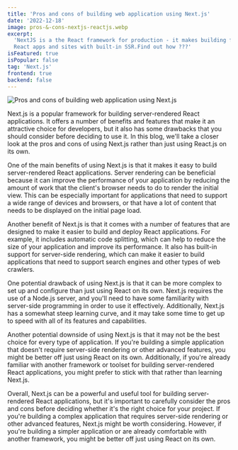 ```yaml
---
title: 'Pros and cons of building web application using Next.js'
date: '2022-12-18'
image: pros-&-cons-nextjs-reactjs.webp
excerpt:
  'NextJS is a the React framework for production - it makes building fullstack
  React apps and sites with built-in SSR.Find out how ???'
isFeatured: true
isPopular: false
tag: 'Next.js'
frontend: true
backend: false
---
```


![Pros and cons of building web application using Next.js](pros-&-cons-nextjs-reactjs.webp)

Next.js is a popular framework for building server-rendered React applications.
It offers a number of benefits and features that make it an attractive choice
for developers, but it also has some drawbacks that you should consider before
deciding to use it. In this blog, we'll take a closer look at the pros and cons
of using Next.js rather than just using React.js on its own.

One of the main benefits of using Next.js is that it makes it easy to build
server-rendered React applications. Server rendering can be beneficial because
it can improve the performance of your application by reducing the amount of
work that the client's browser needs to do to render the initial view. This can
be especially important for applications that need to support a wide range of
devices and browsers, or that have a lot of content that needs to be displayed
on the initial page load.

Another benefit of Next.js is that it comes with a number of features that are
designed to make it easier to build and deploy React applications. For example,
it includes automatic code splitting, which can help to reduce the size of your
application and improve its performance. It also has built-in support for
server-side rendering, which can make it easier to build applications that need
to support search engines and other types of web crawlers.

One potential drawback of using Next.js is that it can be more complex to set up
and configure than just using React on its own. Next.js requires the use of a
Node.js server, and you'll need to have some familiarity with server-side
programming in order to use it effectively. Additionally, Next.js has a somewhat
steep learning curve, and it may take some time to get up to speed with all of
its features and capabilities.

Another potential downside of using Next.js is that it may not be the best
choice for every type of application. If you're building a simple application
that doesn't require server-side rendering or other advanced features, you might
be better off just using React on its own. Additionally, if you're already
familiar with another framework or toolset for building server-rendered React
applications, you might prefer to stick with that rather than learning Next.js.

Overall, Next.js can be a powerful and useful tool for building server-rendered
React applications, but it's important to carefully consider the pros and cons
before deciding whether it's the right choice for your project. If you're
building a complex application that requires server-side rendering or other
advanced features, Next.js might be worth considering. However, if you're
building a simpler application or are already comfortable with another
framework, you might be better off just using React on its own.
